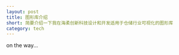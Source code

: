 ```yaml
---
layout: post
title: 图形库介绍
short: 简要介绍一下我在海柔创新科技设计和开发适用于仓储行业可视化的图形库
category: tech
---
```


on the way...